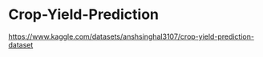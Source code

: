 # Crop-Yield-Prediction

https://www.kaggle.com/datasets/anshsinghal3107/crop-yield-prediction-dataset

